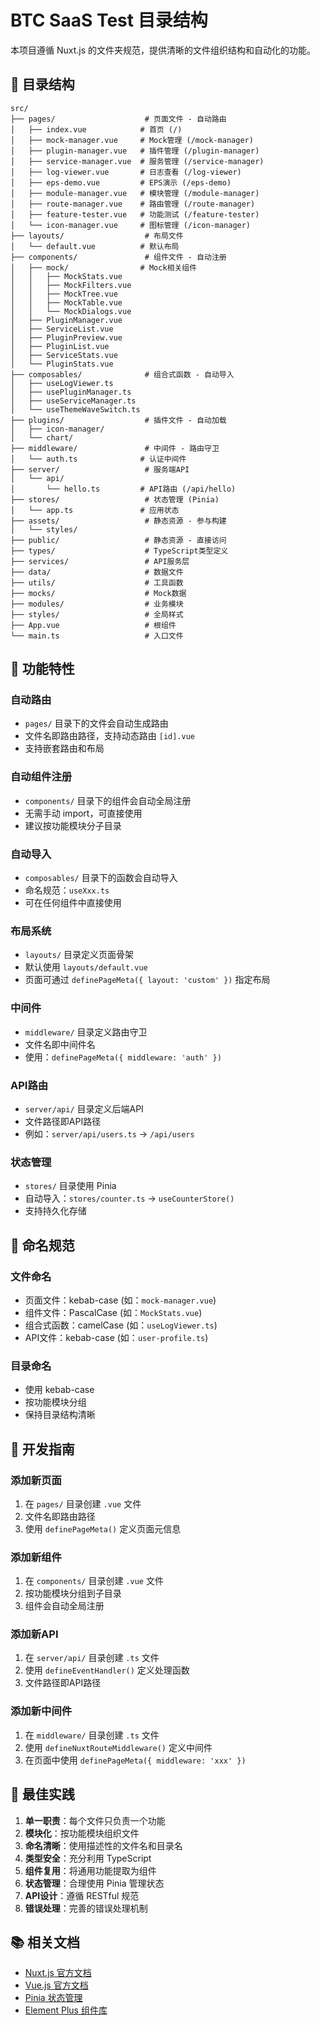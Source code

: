 # BTC SaaS Test 目录结构

本项目遵循 Nuxt.js 的文件夹规范，提供清晰的文件组织结构和自动化的功能。

## 📁 目录结构

```
src/
├── pages/                    # 页面文件 - 自动路由
│   ├── index.vue            # 首页 (/)
│   ├── mock-manager.vue     # Mock管理 (/mock-manager)
│   ├── plugin-manager.vue   # 插件管理 (/plugin-manager)
│   ├── service-manager.vue  # 服务管理 (/service-manager)
│   ├── log-viewer.vue       # 日志查看 (/log-viewer)
│   ├── eps-demo.vue         # EPS演示 (/eps-demo)
│   ├── module-manager.vue   # 模块管理 (/module-manager)
│   ├── route-manager.vue    # 路由管理 (/route-manager)
│   ├── feature-tester.vue   # 功能测试 (/feature-tester)
│   └── icon-manager.vue     # 图标管理 (/icon-manager)
├── layouts/                  # 布局文件
│   └── default.vue          # 默认布局
├── components/               # 组件文件 - 自动注册
│   ├── mock/                # Mock相关组件
│   │   ├── MockStats.vue
│   │   ├── MockFilters.vue
│   │   ├── MockTree.vue
│   │   ├── MockTable.vue
│   │   └── MockDialogs.vue
│   ├── PluginManager.vue
│   ├── ServiceList.vue
│   ├── PluginPreview.vue
│   ├── PluginList.vue
│   ├── ServiceStats.vue
│   └── PluginStats.vue
├── composables/              # 组合式函数 - 自动导入
│   ├── useLogViewer.ts
│   ├── usePluginManager.ts
│   ├── useServiceManager.ts
│   └── useThemeWaveSwitch.ts
├── plugins/                  # 插件文件 - 自动加载
│   ├── icon-manager/
│   └── chart/
├── middleware/               # 中间件 - 路由守卫
│   └── auth.ts              # 认证中间件
├── server/                   # 服务端API
│   └── api/
│       └── hello.ts         # API路由 (/api/hello)
├── stores/                   # 状态管理 (Pinia)
│   └── app.ts               # 应用状态
├── assets/                   # 静态资源 - 参与构建
│   └── styles/
├── public/                   # 静态资源 - 直接访问
├── types/                    # TypeScript类型定义
├── services/                 # API服务层
├── data/                     # 数据文件
├── utils/                    # 工具函数
├── mocks/                    # Mock数据
├── modules/                  # 业务模块
├── styles/                   # 全局样式
├── App.vue                   # 根组件
└── main.ts                   # 入口文件
```

## 🚀 功能特性

### 自动路由
- `pages/` 目录下的文件会自动生成路由
- 文件名即路由路径，支持动态路由 `[id].vue`
- 支持嵌套路由和布局

### 自动组件注册
- `components/` 目录下的组件会自动全局注册
- 无需手动 import，可直接使用
- 建议按功能模块分子目录

### 自动导入
- `composables/` 目录下的函数会自动导入
- 命名规范：`useXxx.ts`
- 可在任何组件中直接使用

### 布局系统
- `layouts/` 目录定义页面骨架
- 默认使用 `layouts/default.vue`
- 页面可通过 `definePageMeta({ layout: 'custom' })` 指定布局

### 中间件
- `middleware/` 目录定义路由守卫
- 文件名即中间件名
- 使用：`definePageMeta({ middleware: 'auth' })`

### API路由
- `server/api/` 目录定义后端API
- 文件路径即API路径
- 例如：`server/api/users.ts` → `/api/users`

### 状态管理
- `stores/` 目录使用 Pinia
- 自动导入：`stores/counter.ts` → `useCounterStore()`
- 支持持久化存储

## 📝 命名规范

### 文件命名
- 页面文件：kebab-case (如：`mock-manager.vue`)
- 组件文件：PascalCase (如：`MockStats.vue`)
- 组合式函数：camelCase (如：`useLogViewer.ts`)
- API文件：kebab-case (如：`user-profile.ts`)

### 目录命名
- 使用 kebab-case
- 按功能模块分组
- 保持目录结构清晰

## 🔧 开发指南

### 添加新页面
1. 在 `pages/` 目录创建 `.vue` 文件
2. 文件名即路由路径
3. 使用 `definePageMeta()` 定义页面元信息

### 添加新组件
1. 在 `components/` 目录创建 `.vue` 文件
2. 按功能模块分组到子目录
3. 组件会自动全局注册

### 添加新API
1. 在 `server/api/` 目录创建 `.ts` 文件
2. 使用 `defineEventHandler()` 定义处理函数
3. 文件路径即API路径

### 添加新中间件
1. 在 `middleware/` 目录创建 `.ts` 文件
2. 使用 `defineNuxtRouteMiddleware()` 定义中间件
3. 在页面中使用 `definePageMeta({ middleware: 'xxx' })`

## 🎯 最佳实践

1. **单一职责**：每个文件只负责一个功能
2. **模块化**：按功能模块组织文件
3. **命名清晰**：使用描述性的文件名和目录名
4. **类型安全**：充分利用 TypeScript
5. **组件复用**：将通用功能提取为组件
6. **状态管理**：合理使用 Pinia 管理状态
7. **API设计**：遵循 RESTful 规范
8. **错误处理**：完善的错误处理机制

## 📚 相关文档

- [Nuxt.js 官方文档](https://nuxt.com/docs)
- [Vue.js 官方文档](https://vuejs.org/)
- [Pinia 状态管理](https://pinia.vuejs.org/)
- [Element Plus 组件库](https://element-plus.org/)
